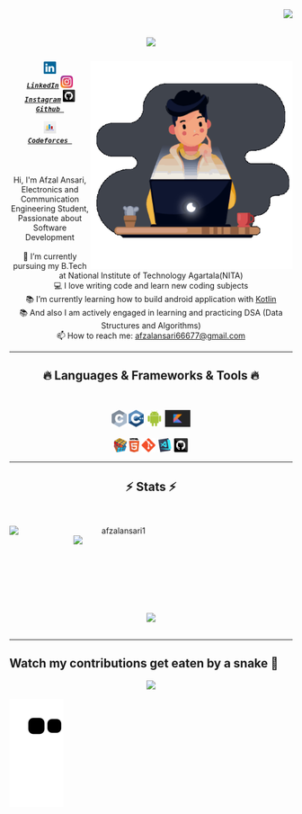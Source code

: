 <img align="right" src="https://visitor-badge.laobi.icu/badge?page_id=afzalansari1">

<h1 align="center">
  <a href="https://git.io/typing-svg">
    <img src="https://readme-typing-svg.herokuapp.com/?lines=Hello,+There!+👋;This+is+AFZAL....;Nice+to+meet+you!&center=true&size=35">
  </a>
</h1>

<img align="right" src="images/codingimg.gif" height="370" width="360">
<h5 align="center">
  
  <code><a href="https://www.linkedin.com/in/afzalansari1/" title="LinkedIn Profile"><img width="22" src="images/linkedin.svg"> LinkedIn</a></code>
  <code><a href="https://www.instagram.com/arya_afzal/" title="Instagram Profile"><img width="22" src="images/instagram.svg" > Instagram</a></code>
  <code><a href="https://github.com/afzalansari1" title="Github Profile"><img width="22" src="images/github.svg" > Github </a></code>
<br>

<code><a href="https://codeforces.com/profile/arya_afzal" title="Codeforces Profile"><img width="22" src="images/codeforLogo.jpg" > Codeforces </a></code>

</h5>
<br>
<p align="center">
 Hi, I'm Afzal Ansari, Electronics and Communication Engineering Student, Passionate about Software Development
  <br>
  <br>
  🔬 I’m currently pursuing my B.Tech at National Institute of Technology Agartala(NITA)
  <br>
  💻 I love writing code and learn new coding subjects
  <br>
  📚 I’m currently learning how to build android application with <a href="https://github.com/afzalansari1/Budgetify" >Kotlin</a>
  <br>
  📚 And also I am actively engaged in learning and practicing DSA (Data Structures and Algorithms)
  <br>
  📫 How to reach me: <a href="mailto: afzalansari66677@gmail.com">afzalansari66677@gmail.com</a>
</p>

<hr>
<h2 align="center">🔥 Languages & Frameworks & Tools 🔥</h2>
<br>
<p align="center">
  <code><img title="C" height="30" src="images/c.svg"></code>
  <code><img title="C++" height="30" src="images/cpp.svg"></code>
   <code><img title="Android" height="30" src="images/android.svg"></code>
  <code><img title="Kotlin" height="30" src="images/kotlin.png"></code>
  <br>
  <br>
  <code><img title="Problem Solving" height="25" src="images/problemSolving.png"></code>
  <code><img title="HTML5" height="25" src="images/html5.svg"></code>
  <!-- <code><img title="CSS" height="25" src="images/css.svg"></code>
  <code><img title="Javascript" height="25" src="images/javascript.svg"></code> -->
  <code><img title="Git" height="25" src="images/git-original.svg"></code>
  <code><img title="Visual Studio Code" height="25" src="images/vscode.png"></code>
  <code><img title="GitHub" height="25" src="images/github.svg"></code>
</p>
<hr>

<h2 align="center">⚡ Stats ⚡</h2>
<br>
<p align=center>
  <div align=center>
    <a href="https://github.com/denvercoder1/github-readme-streak-stats" title="Go to Source">
      <img align="left" width=390 src="https://github-readme-streak-stats.herokuapp.com/?user=afzalansari1&theme=react&border=61dafb&hide_border=true" alt="afzalansari1" />
    </a>
    <a href="https://github.com/anuraghazra/github-readme-stats" title="Go to Source">
      <img align="right" width=390 src="https://github-readme-stats.vercel.app/api?username=afzalansari1&show_icons=true&theme=react&border_color=61dafb&hide_border=true" />
    </a>
  </div>
  <br><br><br><br><br><br><br><br><br>
  <div align=center>
    <a href="https://github.com/anuraghazra/github-readme-stats">
      <img width=325 align="center" src="https://github-readme-stats.vercel.app/api/top-langs/?username=afzalansari1&hide=c%23,powershell,Mathematica,Ruby,Objective-C,Objective-C%2b%2b,Cuda&title_color=61dafb&text_color=ffffff&icon_color=61dafb&bg_color=20232a&langs_count=8&layout=compact&border_color=61dafb&hide_border=true" />
    </a>
  </div>
  <br>
</p>

<hr>

## Watch my contributions get eaten by a snake 🐍

<p align="center">
<img src="https://i.imgur.com/x1KbuCq.gif" width="500">

<!--🐍📈SNAKEGRAPH / 🌐WEBSITE: https://github.com/Platane/snk -->
![Snake animation](https://github.com/afzalansari1/afzalansari1/blob/output/github-contribution-grid-snake.svg)
